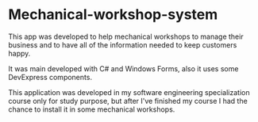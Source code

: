 # Mechanical-workshop-system
This app was developed to help mechanical workshops to manage their business and to have all of the information needed to keep
customers happy.

It was main developed with C# and Windows Forms, also it uses some DevExpress components.

This application was developed in my software engineering specialization course only for study purpose, but after I've 
finished my course I had the chance to install it in some mechanical workshops.
